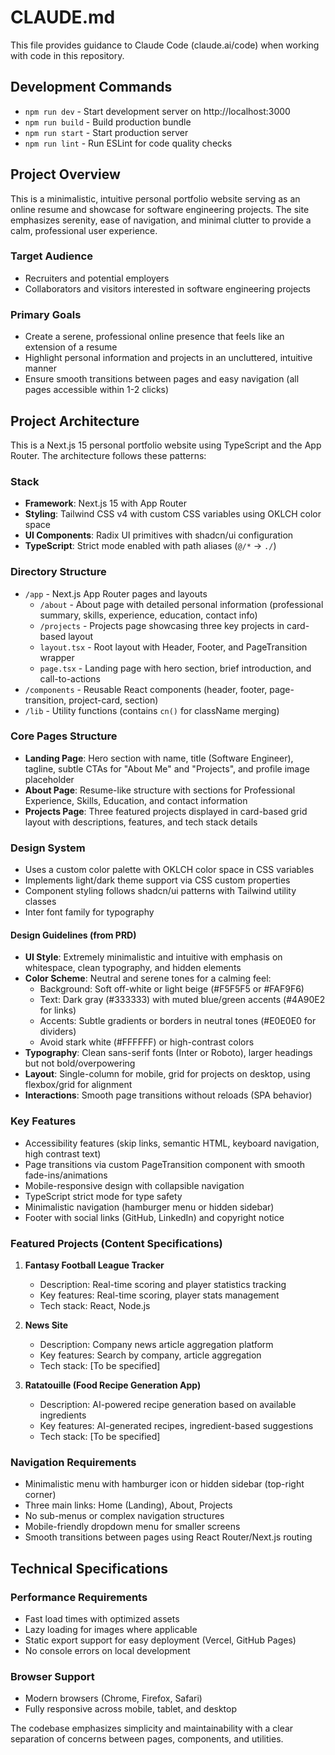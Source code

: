 # CLAUDE.md

This file provides guidance to Claude Code (claude.ai/code) when working with code in this repository.

## Development Commands

- `npm run dev` - Start development server on http://localhost:3000
- `npm run build` - Build production bundle
- `npm run start` - Start production server
- `npm run lint` - Run ESLint for code quality checks

## Project Overview

This is a minimalistic, intuitive personal portfolio website serving as an online resume and showcase for software engineering projects. The site emphasizes serenity, ease of navigation, and minimal clutter to provide a calm, professional user experience.

### Target Audience
- Recruiters and potential employers
- Collaborators and visitors interested in software engineering projects

### Primary Goals
- Create a serene, professional online presence that feels like an extension of a resume
- Highlight personal information and projects in an uncluttered, intuitive manner
- Ensure smooth transitions between pages and easy navigation (all pages accessible within 1-2 clicks)

## Project Architecture

This is a Next.js 15 personal portfolio website using TypeScript and the App Router. The architecture follows these patterns:

### Stack
- **Framework**: Next.js 15 with App Router
- **Styling**: Tailwind CSS v4 with custom CSS variables using OKLCH color space
- **UI Components**: Radix UI primitives with shadcn/ui configuration
- **TypeScript**: Strict mode enabled with path aliases (`@/*` → `./`)

### Directory Structure
- `/app` - Next.js App Router pages and layouts
  - `/about` - About page with detailed personal information (professional summary, skills, experience, education, contact info)
  - `/projects` - Projects page showcasing three key projects in card-based layout
  - `layout.tsx` - Root layout with Header, Footer, and PageTransition wrapper
  - `page.tsx` - Landing page with hero section, brief introduction, and call-to-actions
- `/components` - Reusable React components (header, footer, page-transition, project-card, section)
- `/lib` - Utility functions (contains `cn()` for className merging)

### Core Pages Structure
- **Landing Page**: Hero section with name, title (Software Engineer), tagline, subtle CTAs for "About Me" and "Projects", and profile image placeholder
- **About Page**: Resume-like structure with sections for Professional Experience, Skills, Education, and contact information
- **Projects Page**: Three featured projects displayed in card-based grid layout with descriptions, features, and tech stack details

### Design System
- Uses a custom color palette with OKLCH color space in CSS variables
- Implements light/dark theme support via CSS custom properties
- Component styling follows shadcn/ui patterns with Tailwind utility classes
- Inter font family for typography

#### Design Guidelines (from PRD)
- **UI Style**: Extremely minimalistic and intuitive with emphasis on whitespace, clean typography, and hidden elements
- **Color Scheme**: Neutral and serene tones for a calming feel:
  - Background: Soft off-white or light beige (#F5F5F5 or #FAF9F6)
  - Text: Dark gray (#333333) with muted blue/green accents (#4A90E2 for links)
  - Accents: Subtle gradients or borders in neutral tones (#E0E0E0 for dividers)
  - Avoid stark white (#FFFFFF) or high-contrast colors
- **Typography**: Clean sans-serif fonts (Inter or Roboto), larger headings but not bold/overpowering
- **Layout**: Single-column for mobile, grid for projects on desktop, using flexbox/grid for alignment
- **Interactions**: Smooth page transitions without reloads (SPA behavior)

### Key Features
- Accessibility features (skip links, semantic HTML, keyboard navigation, high contrast text)
- Page transitions via custom PageTransition component with smooth fade-ins/animations
- Mobile-responsive design with collapsible navigation
- TypeScript strict mode for type safety
- Minimalistic navigation (hamburger menu or hidden sidebar)
- Footer with social links (GitHub, LinkedIn) and copyright notice

### Featured Projects (Content Specifications)
1. **Fantasy Football League Tracker**
   - Description: Real-time scoring and player statistics tracking
   - Key features: Real-time scoring, player stats management
   - Tech stack: React, Node.js

2. **News Site**
   - Description: Company news article aggregation platform
   - Key features: Search by company, article aggregation
   - Tech stack: [To be specified]

3. **Ratatouille (Food Recipe Generation App)**
   - Description: AI-powered recipe generation based on available ingredients
   - Key features: AI-generated recipes, ingredient-based suggestions
   - Tech stack: [To be specified]

### Navigation Requirements
- Minimalistic menu with hamburger icon or hidden sidebar (top-right corner)
- Three main links: Home (Landing), About, Projects
- No sub-menus or complex navigation structures
- Mobile-friendly dropdown menu for smaller screens
- Smooth transitions between pages using React Router/Next.js routing

## Technical Specifications

### Performance Requirements
- Fast load times with optimized assets
- Lazy loading for images where applicable
- Static export support for easy deployment (Vercel, GitHub Pages)
- No console errors on local development

### Browser Support
- Modern browsers (Chrome, Firefox, Safari)
- Fully responsive across mobile, tablet, and desktop

The codebase emphasizes simplicity and maintainability with a clear separation of concerns between pages, components, and utilities.